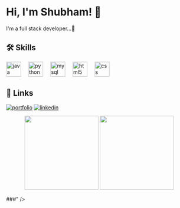 
# Hi, I'm Shubham! 👋



I'm a full stack developer...🚀


## 🛠 Skills
<div align="left">
  <img src="https://cdn.jsdelivr.net/gh/devicons/devicon/icons/java/java-original.svg" height="40" alt="java logo"  />
  <img width="12" />
  <img src="https://cdn.jsdelivr.net/gh/devicons/devicon/icons/python/python-original.svg" height="40" alt="python logo"  />
  <img width="12" />
  <img src="https://cdn.jsdelivr.net/gh/devicons/devicon/icons/mysql/mysql-original.svg" height="40" alt="mysql logo"  />
  <img width="12" />
  <img src="https://cdn.jsdelivr.net/gh/devicons/devicon/icons/html5/html5-original.svg" height="40" alt="html5 logo"  />
  <img width="12" />
  <img src="https://cdn.jsdelivr.net/gh/devicons/devicon/icons/css3/css3-original.svg" height="40" alt="css logo"  />
</div>

###

## 🔗 Links
[![portfolio](https://img.shields.io/badge/my_portfolio-000?style=for-the-badge&logo=ko-fi&logoColor=white)](https://katherineoelsner.com/)
[![linkedin](https://img.shields.io/badge/linkedin-0A66C2?style=for-the-badge&logo=linkedin&logoColor=white)](https://www.linkedin.com/in/shubham-mittal-ab9b14375/)


<div align="center">
  <img height="200" src="<div align="center">
  <img height="200" src="https://media0.giphy.com/media/v1.Y2lkPTc5MGI3NjExdzlsbHh6c2t6NGZlMWh3OHprbWF5eDk3YXRhNDlqbXNqbWN5b2lyYSZlcD12MV9pbnRlcm5hbF9naWZfYnlfaWQmY3Q9Zw/26BRzozg4TCBXv6QU/giphy.gif"  />
</div>

###"  />
</div>

###
